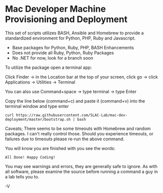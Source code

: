 # Mac Developer Machine Provisioning and Deployment

This set of scripts utilizes BASH, Ansible and Homebrew to provide a standardized environment for Python, PHP, Ruby and Javascript.

  - Base packages for Python, Ruby, PHP, BASH Enhancements
  - Does not provide all Ruby, Python, Ruby Packages 
  - No .NET for now, look for a branch soon

To utilize the package open a terminal app:

Click Finder -> in the Location bar at the top of your screen, click go -> click Applications -> Utilities -> Terminal

You can also use Command+space -> type terminal -> type Enter

Copy the line below (command+c) and paste it (command+v) into the terminal window and type enter

```curl https://raw.githubusercontent.com/SLAC-Lab/mac-dev-deployment/master/bootstrap.sh | bash```

Caveats;  There seems to be some timeouts with Homebrew and random packages.  I can't really control those.
Should you experience  timeouts, or failures due to timeouts please re-run the above command.

You will know you are finished with you see the words:

``` All Done! Happy Coding! ```

You may see warnings and errors, they are generally safe to ignore.
As with all software, please examine the source before running a command a guy in a lab tells you to.

-V

